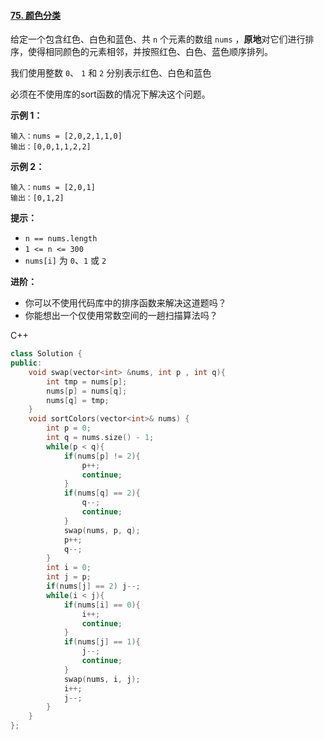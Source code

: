 #### [75. 颜色分类](https://leetcode-cn.com/problems/sort-colors/)

给定一个包含红色、白色和蓝色、共 `n` 个元素的数组 `nums` ，**原地**对它们进行排序，使得相同颜色的元素相邻，并按照红色、白色、蓝色顺序排列。

我们使用整数 `0`、 `1` 和 `2` 分别表示红色、白色和蓝色

必须在不使用库的sort函数的情况下解决这个问题。

**示例 1：**

```
输入：nums = [2,0,2,1,1,0]
输出：[0,0,1,1,2,2]
```

**示例 2：**

```
输入：nums = [2,0,1]
输出：[0,1,2]
```

**提示：**

- `n == nums.length`
- `1 <= n <= 300`
- `nums[i]` 为 `0`、`1` 或 `2`

**进阶：**

- 你可以不使用代码库中的排序函数来解决这道题吗？
- 你能想出一个仅使用常数空间的一趟扫描算法吗？

C++

```c++
class Solution {
public:
    void swap(vector<int> &nums, int p , int q){
        int tmp = nums[p];
        nums[p] = nums[q];
        nums[q] = tmp;
    }
    void sortColors(vector<int>& nums) {
        int p = 0;
        int q = nums.size() - 1;
        while(p < q){
            if(nums[p] != 2){
                p++;
                continue;
            }
            if(nums[q] == 2){
                q--;
                continue;
            }
            swap(nums, p, q);
            p++;
            q--;
        }
        int i = 0;
        int j = p;
        if(nums[j] == 2) j--;
        while(i < j){
            if(nums[i] == 0){
                i++;
                continue;
            }
            if(nums[j] == 1){
                j--;
                continue;
            }
            swap(nums, i, j);
            i++;
            j--;
        }
    }
};
```